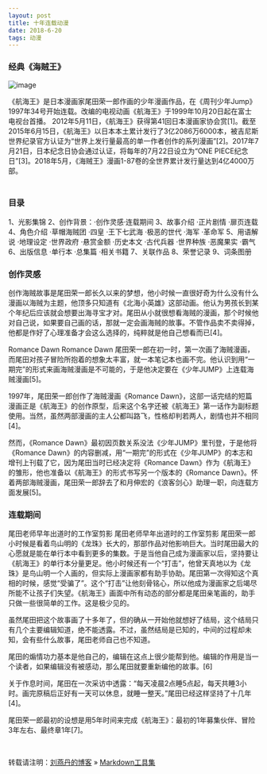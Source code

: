 ```yaml
---
layout: post
title: 十年连载动漫
date: 2018-6-20 
tags: 动漫   
---
```



### 经典《海贼王》
![image](http://github.com/lyd2580/lyd2580.github.io/images/background-color.jpg)

   《航海王》是日本漫画家尾田荣一郎作画的少年漫画作品，在《周刊少年Jump》1997年34号开始连载。改编的电视动画《航海王》于1999年10月20日起在富士电视台首播。
2012年5月11日，《航海王》获得第41回日本漫画家协会赏[1]。截至2015年6月15日，《航海王》以日本本土累计发行了3亿2086万6000本，被吉尼斯世界纪录官方认证为“世界上发行量最高的单一作者创作的系列漫画”[2]。2017年7月21日，日本纪念日协会通过认证，将每年的7月22日设立为“ONE PIECE纪念日”[3]。2018年5月，《海贼王》漫画1-87卷的全世界累计发行量达到4亿4000万部。            
　　

### 目录

1、光影集锦     2、创作背景：·创作灵感·连载期间
3、故事介绍
·正片剧情
·扉页连载
4、角色介绍
·草帽海贼团
·四皇
·王下七武海
·极恶的世代
·海军
·革命军
5、用语解说
·地理设定
·世界政府
·悬赏金额
·历史本文
·古代兵器
·世界种族
·恶魔果实
·霸气
6、出版信息
·单行本
·总集篇
·相关书籍
7、关联作品
8、荣誉记录
9、词条图册

### 创作灵感

创作海贼故事是尾田荣一郎长久以来的梦想，他小时候一直很好奇为什么没有什么漫画以海贼为主题，他顶多只知道有《北海小英雄》这部动画。他认为男孩长到某个年纪后应该就会想要出海寻宝才对。尾田从小就很想看海贼的漫画，那个时候他对自己说，如果要自己画的话，那就一定会画海贼的故事。不管作品卖不卖得掉，他都是作好了心理准备才会这么选择的，纯粹就是他自己想看而已[4]。

Romance Dawn
Romance Dawn
尾田荣一郎在初一时，第一次画了海贼漫画，而尾田对孩子冒险所抱着的想象太丰富，就一本笔记本也画不完。他认识到用“一期完”的形式来画海贼漫画是不可能的，于是他决定要在《少年JUMP》上连载海贼漫画[5]。

1997年，尾田荣一郎创作了海贼漫画《Romance Dawn》，这部一话完结的短篇漫画正是《航海王》的创作原型，后来这个名字还被《航海王》第一话作为副标题使用。当然，虽然两部漫画的主人公都叫路飞，性格却判若两人，剧情也并不相同[4]。

然而，《Romance Dawn》最初因页数关系没法《少年JUMP》里刊登，于是他将《Romance Dawn》的内容删减，用“一期完”的形式在《少年JUMP》的本志和增刊上刊载了它，因为尾田当时已经决定将《Romance Dawn》作为《航海王》的雏形，他也准备以《航海王》的形式书写另一个版本的《Romance Dawn》。怀着两部海贼漫画，尾田荣一郎辞去了和月伸宏的《浪客剑心》助理一职，向连载方面发展[5]。

### 连载期间

尾田老师早年出道时的工作室剪影
尾田老师早年出道时的工作室剪影
尾田荣一郎小时候是看着鸟山明的《龙珠》长大的，那部作品对他影响巨大。当时尾田最大的心愿就是能在单行本中看到更多的集数。于是当他自己成为漫画家以后，坚持要让《航海王》的单行本分量更足。他小时候还有一个“打击”，他曾天真地以为《龙珠》是鸟山明一个人画的，但实际上漫画家都有助手协助。尾田第一次得知这个真相的时候，感觉“受骗了”。这个“打击”让他刻骨铭心，所以他成为漫画家之后竭尽所能不让孩子们失望。《航海王》画面中所有动态的部分都是尾田亲笔画的，助手只做一些很简单的工作。这是极少见的。

虽然尾田把这个故事画了十多年了，但的确从一开始他就想好了结局，这个结局只有几个主要编辑知道，绝不能透露。不过，虽然结局是已知的，中间的过程却未知，会有些什么故事，尾田老师自己也不知道。

尾田的煽情功力基本是他自己的，编辑在这点上很少能帮到他。编辑的作用是当一个读者，如果编辑没有被感动，那么尾田就要重新编他的故事。[6]

关于作息时间，尾田在一次采访中透露：“每天凌晨2点睡5点起，每天共睡3小时。画完原稿后正好有一天可以休息，就睡一整天。”尾田已经这样坚持了十几年[4]。

尾田荣一郎最初的设想是用5年时间来完成《航海王》：最初的1年募集伙伴、冒险3年左右、最终章1年[7]。



<br>

转载请注明：[刘燕丹的博客](http://lyd2580) » [Markdown工具集](http://baixin.io/2016/11/markdownTool/)                   

